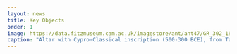 ```yaml
---
layout: news
title: Key Objects
order: 1
image: https://data.fitzmuseum.cam.ac.uk/imagestore/ant/ant47/GR_302_1892_1_201611_kly25_dc2.jpg
caption: "Altar with Cypro-Classical inscription (500-300 BCE), from Tamassos, Cyprus. Copyright Fitzwilliam Museum 2020."
---
```

